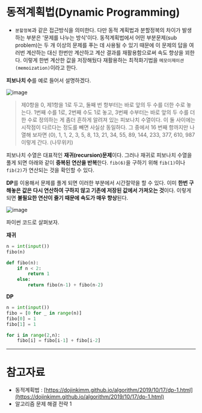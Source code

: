 # 동적계획법(Dynamic Programming)

- `분할정복`과 같은 접근방식을 의미한다. 다만 동적 계획법과 분할정복의 차이가 발생하는 부분은 '문제를 나누는 방식'이다. 동적계획법에서 어떤 부분문제(sub problem)는 두 개 이상의 문제를 푸는 데 사용될 수 있기 때문에 이 문제의 답을 여러번 계산하는 대신 한번만 계산하고 계산 결과를 재활용함으로써 속도 향상을 꾀한다. 이렇게 한번 계산한 값을 저장해뒀다 재활용하는 최적화기법을 
`메모이제이션(memoization)`이라고 한다.

**피보나치 수**를 예로 들어서 설명하겠다.

![image](https://user-images.githubusercontent.com/64109506/106286769-5a4d7780-6289-11eb-85d1-2427c43defb1.png)
> 제0항을 0, 제1항을 1로 두고, 둘째 번 항부터는 바로 앞의 두 수를 더한 수로 놓는다. 1번째 수를 1로, 2번째 수도 1로 놓고, 3번째 수부터는 바로 앞의 두 수를 더한 수로 정의하는 게 좀더 흔하게 알려져 있는 피보나치 수열이다. 이 둘 사이에는 시작점이 다르다는 정도를 빼면 사실상 동일하다. 그 중에서 16 번째 항까지만 나열해 보자면 (0), 1, 1, 2, 3, 5, 8, 13, 21, 34, 55, 89, 144, 233, 377, 610, 987
이렇게 간다. (나무위키)

피보나치 수열은 대표적인 **재귀(recursion)문제**이다. 그러나 재귀로 피보나치 수열을 풀게 되면 아래와 같이 **중복된 연산을 반복**한다. `fib(6)`을 구하기 위해 `fib(1)`이나 `fib(2)`가 연산되는 것을 확인할 수 있다. 

**DP**를 이용해서 문제를 풀게 되면 이러한 부분에서 시간절약을 할 수 있다. 이미 **한번 구해놓은 값은 다시 연산하여 구하지 않고 기존에 저장된 값에서 가져오는 것**이다. 이렇게 되면 **불필요한 연산이 줄기 때문에 속도가 매우 향상**된다.

![image](https://user-images.githubusercontent.com/64109506/106286773-5c173b00-6289-11eb-879b-cd8d3bdbfb13.png)

파이썬 코드로 살펴보자.

**재귀**

```python
n = int(input())
fibo(n)

def fibo(n):
	if n < 2:
		return 1
	else:
		return fibo(n-1) + fibo(n-2)
```

**DP**

```python
n = int(input())
fibo = [0 for _ in range(n)]
fibo[0] = 1
fibo[1] = 1

for i in range(2,n):
	fibo[i] = fibo[i-1] + fibo[i-2]
```

---

# 참고자료

- 동적계획법 : [https://dojinkimm.github.io/algorithm/2019/10/17/dp-1.html](https://dojinkimm.github.io/algorithm/2019/10/17/dp-1.html)
- 알고리즘 문제 해결 전략 1
